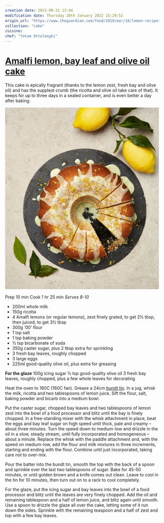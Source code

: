 ```yaml
---
creation date: 2021-09-21 13:44
modification date: Thursday 20th January 2022 15:29:52
origin_url: "https://www.theguardian.com/food/2019/mar/16/lemon-recipes-lemon-hibiscus-sorbet-barley-risotto-yotam-ottolenghi"
collection: "cake"
cuisine:
chef: "Yotam Ottolenghi"
---
```

# [Amalfi lemon, bay leaf and olive oil cake](https://www.theguardian.com/food/2019/mar/16/lemon-recipes-lemon-hibiscus-sorbet-barley-risotto-yotam-ottolenghi)

This cake is epically fragrant (thanks to the lemon zest, fresh bay and olive oil) and has the supplest crumb (the ricotta and olive oil take care of that). It keeps for up to three days in a sealed container, and is even better a day after baking.

![Yotam Ottolenghi’s Amalfi lemon, bay leaf and olive oil cake.](../assets/48cd0061b87836cd35df34603969dff5%201.jpg)


Prep 10 min
Cook 1 hr 25 min
*Serves 8-10*

* 200ml whole milk
* 150g ricotta
* 4 Amalfi lemons (or regular lemons), zest finely grated, to get 2½ tbsp, then juiced, to get 3½ tbsp
* 300g ‘00’ flour
* 1 tsp salt
* 1 tsp baking powder
* ½ tsp bicarbonate of soda
* 350g caster sugar, plus 2 tbsp extra for sprinkling
* 3 fresh bay leaves, roughly chopped
* 3 large eggs
* 225ml good-quality olive oil, plus extra for greasing

**For the glaze**
100g icing sugar
½ tsp good-quality olive oil
3 fresh bay leaves, roughly chopped, plus a few whole leaves for decorating

Heat the oven to 180C (160C fan). Grease a 24cm [bundt tin](https://www.ecosia.org/images?q=bundt+tin). In a jug, whisk the milk, ricotta and two tablespoons of lemon juice. Sift the flour, salt, baking powder and bicarb into a medium bowl.

Put the caster sugar, chopped bay leaves and two tablespoons of lemon zest into the bowl of a food processor and blitz until the bay is finely chopped. In a free-standing mixer with the whisk attachment in place, beat the eggs and bay leaf sugar on high speed until thick, pale and creamy – about three minutes. Turn the speed down to medium-low and drizzle in the oil in a slow, steady stream, until fully incorporated and homogeneous – about a minute. Replace the whisk with the paddle attachment and, with the speed on medium-low, add the flour and milk mixtures in three increments, starting and ending with the flour. Combine until just incorporated, taking care not to over-mix.

Pour the batter into the bundt tin, smooth the top with the back of a spoon and sprinkle over the last two tablespoons of sugar. Bake for 45-50 minutes, or until golden brown and a knife comes out clean. Leave to cool in the tin for 10 minutes, then turn out on to a rack to cool completely.

For the glaze, put the icing sugar and bay leaves into the bowl of a food processor and blitz until the leaves are very finely chopped. Add the oil and remaining tablespoon and a half of lemon juice, and blitz again until smooth. Use a spoon to drizzle the glaze all over the cake, letting some of it run down the sides. Sprinkle with the remaining teaspoon and a half of zest and top with a few bay leaves.